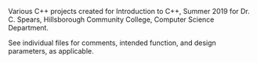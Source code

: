 Various C++ projects created for Introduction to C++, Summer 2019 for Dr. C. Spears,
Hillsborough Community College, Computer Science Department.

See individual files for comments, intended function, and design parameters, as applicable.
